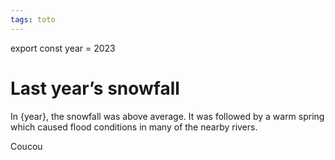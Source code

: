 ```yaml
---
tags: toto
---
```



export const year = 2023

# Last year’s snowfall

In {year}, the snowfall was above average.
It was followed by a warm spring which caused
flood conditions in many of the nearby rivers.

<p>Coucou</p>